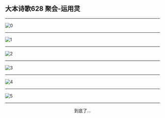 
## 大本诗歌628 聚会-运用灵
        
<div id="aplayer0"></div>

---

<img alt="0" data-original="/data/d0628/0.png">

---

<img alt="1" data-original="/data/d0628/1.png">

---

<img alt="2" data-original="/data/d0628/2.png">

---

<img alt="3" data-original="/data/d0628/3.png">

---

<img alt="4" data-original="/data/d0628/4.png">

---

<img alt="5" data-original="/data/d0628/5.png">

---

<p style="text-align: center">到底了...</p>

<script src="/js/dist-view.js"></script>

<script>
MAIN.id = 'd0628';
        
const ap0 = new APlayer({
    container: document.getElementById('aplayer0'),
    volume: 1,
    loop: 'none',
    preload: 'none',
    audio: [{
        name: '大本诗歌628.mp3',
        artist: '大本诗歌',
        url: 'https://res.wx.qq.com/voice/getvoice?mediaid=MzI0NTk3MDM5M18yMjQ3NDk1NTI0',
        cover: '/favicon'
    }]
});
</script>
